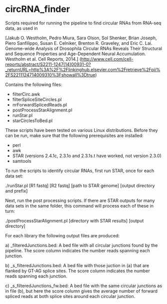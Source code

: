 circRNA_finder
==============

Scripts required for running the pipeline to find circular RNAs from RNA-seq data, as used in

[Jakub O. Westholm, Pedro Miura, Sara Olson, Sol Shenker, Brian Joseph, Piero Sanfilippo, Susan E. Celniker, Brenton R. Graveley, and Eric C. Lai. Genome-wide Analysis of Drosophila Circular RNAs Reveals Their Structural and Sequence Properties and Age-Dependent Neural Accumulation. Westholm et al. Cell Reports, 2014.] (http://www.cell.com/cell-reports/abstract/S2211-1247(14)00931-0?_returnURL=http%3A%2F%2Flinkinghub.elsevier.com%2Fretrieve%2Fpii%2FS2211124714009310%3Fshowall%3Dtrue)

Contains the following files:
- filterCirc.awk
- filterSpliceSiteCircles.pl
- nrForwardSplicedReads.pl
- postProcessStarAlignment.pl
- runStar.pl
- starCirclesToBed.pl


These scripts have been tested on various Linux distributions. Before they can be run, make sure that the following prerequisites are installed:
 - perl
 - awk
 - STAR (versions 2.4.1c, 2.3.1o and 2.3.1s.t have worked, not version 2.3.0)
 - samtools


To run the scripts to identify circular RNAs, first run STAR, once for each data set:

./runStar.pl [R1 fastq] [R2 fastq] [path to STAR genome] [output directory and prefix]


Next, run the post processing scripts. If there are STAR outputs for many data sets in the same folder, this command will process each of these in turn:

./postProcessStarAlignment.pl [directory with STAR results] [output directory]


For each library the following output files are produced:

a) <lib name>_filteredJunctions.bed: A bed file with all circular junctions found by the pipeline. The score column indicates the  number reads spanning each junction.

b) <lib name>_s_filteredJunctions.bed: A bed file with those juction in (a) that are flanked by GT-AG splice sites. The score column indicates the  number reads spanning each junction.

c) <lib name>_s_filteredJunctions_fw.bed: A bed file with the same circular junctions as in file (b), but here the score column gives the average number of forward spliced reads at both splice sites around each circular junction.
